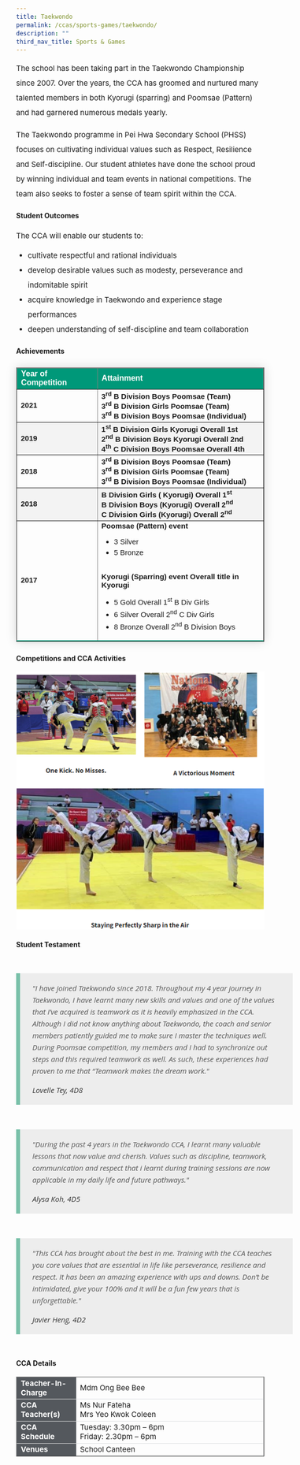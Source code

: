 ```yaml
---
title: Taekwondo
permalink: /ccas/sports-games/taekwondo/
description: ""
third_nav_title: Sports & Games
---
```

<p style="font-size:15px; line-height:2;margin-top:15px;">The school has been taking part in the Taekwondo Championship since 2007. Over the years, the CCA has groomed and nurtured many talented members in both Kyorugi (sparring) and Poomsae (Pattern) and had garnered numerous medals yearly.</p>

<p style="font-size:15px; line-height:2;margin-top:15px;">The Taekwondo programme in Pei Hwa Secondary School (PHSS) focuses on cultivating individual values such as Respect, Resilience and Self-discipline. Our student athletes have done the school proud by winning individual and team events in national competitions. The team also seeks to foster a sense of team spirit within the CCA.</p>

<h4><strong>Student Outcomes</strong></h4>
<p style="font-size:15px; line-height:2;margin-top:15px;">The CCA will enable our students to:</p>
<ul style="margin-top:-5px">
		<li style="font-size:15px; line-height:2;"> cultivate respectful and rational individuals</li>
		<li style="font-size:15px; line-height:2;"> develop desirable values such as modesty, perseverance and indomitable spirit</li>
		<li style="font-size:15px; line-height:2;"> acquire knowledge in Taekwondo and experience stage performances</li>
		<li style="font-size:15px; line-height:2;"> deepen understanding of self-discipline and team collaboration</li>
	</ul>
	
<h4><strong>Achievements</strong></h4>
	
<table border="1" style="border-collapse: collapse;margin: 25px 0;font-size:15px;font-family: sans-serif;box-shadow: 0 0 20px rgba(0, 0, 0, 0.15);">
<thead style="background-color: #009879; font-weight: bold; font-size: 16px;">
<tr>
				<td style="text-align:left;color:white;">Year of Competition</td>
				<td style="text-align:left;color:white;">Attainment</td>
			</tr>
</thead>
	
<tbody>
<tr>
				<td style="font-size:15px;"><strong>2021</strong></td>
				<td style="font-size:15px;margin-bottom:5px;">
					<strong>
						3<sup>rd</sup> B Division Boys Poomsae (Team)<br>
						3<sup>rd</sup> B Division Girls Poomsae (Team)<br>
						3<sup>rd</sup> B Division Boys Poomsae (Individual)<br>
					</strong>
				</td>
</tr>
			
<tr style=" background-color: #f3f3f3;">
				<td style="font-size:15px;"><strong>2019</strong></td>
				<td style="font-size:15px;margin-bottom:5px;">
					<strong>
						1<sup>st</sup> B Division Girls Kyorugi Overall 1st<br>
						2<sup>nd</sup> B Division Boys Kyorugi Overall 2nd<br>
						4<sup>th</sup> C Division Boys Poomsae Overall 4th<br>
					</strong>
				</td>
</tr>

<tr>
				<td style="font-size:15px;"><strong>2018</strong></td>
				<td style="font-size:15px;margin-bottom:5px;">
					<strong>
						3<sup>rd</sup> B Division Boys Poomsae (Team)<br>
						3<sup>rd</sup> B Division Girls Poomsae (Team)<br>
						3<sup>rd</sup> B Division Boys Poomsae (Individual)<br>
					</strong>
				</td>
</tr>
			
<tr style=" background-color: #f3f3f3;">
				<td style="font-size:15px;"><strong>2018</strong></td>
				<td style="font-size:15px;margin-bottom:5px;">
					<strong>
						B Division Girls ( Kyorugi) Overall 1<sup>st</sup><br>
						B Division Boys (Kyorugi) Overall 2<sup>nd</sup><br>
						C Division Girls (Kyorugi) Overall 2<sup>nd</sup><br>
					</strong>
				</td>
</tr>
		
<tr style="border-bottom: 2px solid #009879; font-size:15px;">
			<td><strong>2017</strong></td>
			<td style="font-size:15px;margin-bottom:5px;">
				<strong>Poomsae (Pattern) event</strong>
				<br>
				<ul>
					<li style="font-size:15px;margin-bottom:5px;">3 Silver</li>
					<li style="font-size:15px;margin-bottom:5px;">5 Bronze</li>
				</ul>
				<br>
				<strong>Kyorugi (Sparring) event Overall title in Kyorugi</strong>
				<br>
				<ul>
					<li style="font-size:15px;margin-bottom:5px;"> 5 Gold Overall 1<sup>st</sup> B Div Girls</li>
					<li style="font-size:15px;margin-bottom:5px;">6 Silver Overall 2<sup>nd</sup> C Div Girls</li>
					<li style="font-size:15px;margin-bottom:5px;">8 Bronze Overall 2<sup>nd</sup> B Division Boys</li>
				</ul>
			</td>
</tr>										
</tbody>
</table>

<h4><strong>Competitions and CCA Activities</strong></h4>

<img src="/images/taekwondo.png">

<h4><strong>Student Testament</strong></h4>
<blockquote style="font-size: 15px;
  width:100%;
  margin:50px auto;
  font-family:Open Sans;
  font-style:italic;
  color: #555555;
  padding:1.2em 25px 1.2em 25px;
  border-left:8px solid #78C0A8 ;
  line-height:1.6;
  position: relative;
  background:#EDEDED;">
	"I have joined Taekwondo since 2018. Throughout my 4 year journey in Taekwondo, I have learnt many new skills and values and one of the values that I’ve acquired is teamwork as it is heavily emphasized in the CCA. Although I did not know anything about Taekwondo, the coach and senior members patiently guided me to make sure I master the techniques well. During Poomsae competition, my members and I had to synchronize out steps and this required teamwork as well. As such, these experiences had proven to me that “Teamwork makes the dream work."
  <span style="display:block; color:#333333; margin-top:1em;font-size:15px;"><em>Lovelle Tey, 4D8</em></span>
	</blockquote>
	
<blockquote style="font-size: 15px;
  width:100%;
  margin:50px auto;
  font-family:Open Sans;
  font-style:italic;
  color: #555555;
  padding:1.2em 25px 1.2em 25px;
  border-left:8px solid #78C0A8 ;
  line-height:1.6;
  position: relative;
  background:#EDEDED;">
	"During the past 4 years in the Taekwondo CCA, I learnt many valuable lessons that now value and cherish. Values such as discipline, teamwork, communication and respect that i learnt during training sessions are now applicable in my daily life and future pathways."
  <span style="display:block; color:#333333; margin-top:1em;font-size:15px;"><em>Alysa Koh, 4D5</em></span>
	</blockquote>
	
<blockquote style="font-size: 15px;
  width:100%;
  margin:50px auto;
  font-family:Open Sans;
  font-style:italic;
  color: #555555;
  padding:1.2em 25px 1.2em 25px;
  border-left:8px solid #78C0A8 ;
  line-height:1.6;
  position: relative;
  background:#EDEDED;">
	"This CCA has brought about the best in me. Training with the CCA teaches you core values that are essential in life like perseverance, resilience and respect. It has been an amazing experience with ups and downs. Don’t be intimidated, give your 100% and it will be a fun few years that is unforgettable."
  <span style="display:block; color:#333333; margin-top:1em;font-size:15px;"><em>Javier Heng, 4D2</em></span>
	</blockquote>

<h4><strong>CCA Details</strong></h4>
<table border="1" style="width:100%;">
	<tbody>
		<tr>
			<td style="background-color: #54585d; font-weight: bold; font-size: 15px; border: 1px solid #54585d; color:white;border-bottom: 1px solid #dddddd;width:24%;">Teacher-In-Charge</td>
			<td style="border: 1px solid #dddfe1;font-size: 15px;">Mdm Ong Bee Bee</td>
		</tr>

<tr>
			<td style="background-color: #54585d; font-weight: bold; font-size: 15px; border: 1px solid #54585d;border-bottom: 1px solid #dddddd; color:white;">CCA Teacher(s)</td>
			<td style="border: 1px solid #dddfe1;font-size: 15px;">Ms Nur Fateha<br>Mrs Yeo Kwok Coleen</td>
		</tr>

<tr>
			<td style="background-color: #54585d; font-weight: bold; font-size: 15px; border: 1px solid #54585d; color:white;border-bottom: 1px solid #dddddd;">CCA Schedule</td>
			<td style="border: 1px solid #dddfe1;font-size: 15px;">Tuesday: 3.30pm – 6pm<br>Friday: 2.30pm – 6pm</td>
		</tr>
		
<tr>
			<td style="background-color: #54585d; font-weight: bold; font-size: 15px; border: 1px solid #54585d; color:white;">Venues</td>
			<td style="border: 1px solid #dddfe1;font-size: 15px;">School Canteen</td>
		</tr>
		
</tbody>
</table>